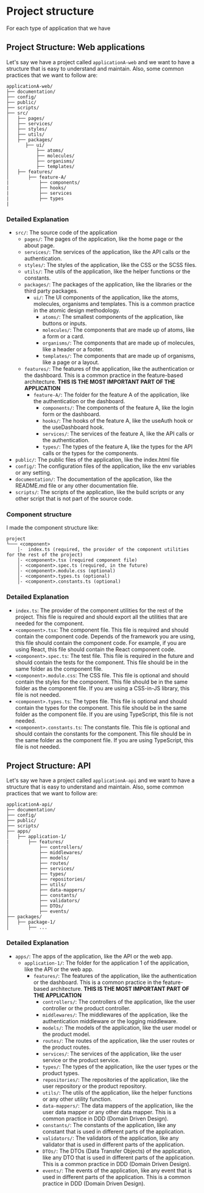 # Project structure

For each type of application that we have

## Project Structure: Web applications

Let's say we have a project called `applicationA-web` and we want to have a structure that is easy to understand and maintain. Also, some common practices that we want to follow are:

```
applicationA-web/
├── documentation/
├── config/
├── public/
├── scripts/
├── src/
│   ├── pages/
│   ├── services/
│   ├── styles/
│   ├── utils/
│   ├── packages/
│      ├── ui/
│          ├── atoms/
│          ├── molecules/
│          ├── organisms/
│          ├── templates/
│   ├── features/
│       ├── feature-A/
|           ├── components/ 
|           ├── hooks/
|           ├── services
|           ├── types
|
```

### Detailed Explanation

- `src/`: The source code of the application
    - `pages/`: The pages of the application, like the home page or the about page.
    - `services/`: The services of the application, like the API calls or the authentication.
    - `styles/`: The styles of the application, like the CSS or the SCSS files.
    - `utils/`: The utils of the application, like the helper functions or the constants.
    - `packages/`: The packages of the application, like the libraries or the third party packages.
        - `ui/`: The UI components of the application, like the atoms, molecules, organisms and templates. This is a common practice in the atomic design methodology.
            - `atoms/`: The smallest components of the application, like buttons or inputs.
            - `molecules/`: The components that are made up of atoms, like a form or a card.
            - `organisms/`: The components that are made up of molecules, like a header or a footer.
            - `templates/`: The components that are made up of organisms, like a page or a layout.
    - `features/`: The features of the application, like the authentication or the dashboard. This is a common practice in the feature-based architecture. **THIS IS THE MOST IMPORTANT PART OF THE APPLICATION**
        - `feature-A/`: The folder for the feature A of the application, like the authentication or the dashboard.
            - `components/`: The components of the feature A, like the login form or the dashboard.
            - `hooks/`: The hooks of the feature A, like the useAuth hook or the useDashboard hook.
            - `services/`: The services of the feature A, like the API calls or the authentication.
            - `types/`: The types of the feature A, like the types for the API calls or the types for the components.
- `public/`: The public files of the application, like the index.html file
- `config/`: The configuration files of the application, like the env variables or any setting.
- `documentation/`: The documentation of the application, like the README.md file or any other documentation file.
- `scripts/`: The scripts of the application, like the build scripts or any other script that is not part of the source code.


### Component structure

I made the component structure like:

```
project
└─── <component>
    │-  index.ts (required, the provider of the component utilities for the rest of the project)
    │- <component>.tsx (required component file)
    │- <component>.spec.ts (required, in the future)
    │- <component>.module.css (optional)
    │- <component>.types.ts (optional)
    │- <component>.constants.ts (optional)
```


### Detailed Explanation

- `index.ts`: The provider of the component utilities for the rest of the project. This file is required and should export all the utilities that are needed for the component.
- `<component>.tsx`: The component file. This file is required and should contain the component code. Depends of the framework you are using, this file should contain the component code. For example, if you are using React, this file should contain the React component code.
- `<component>.spec.ts`: The test file. This file is required in the future and should contain the tests for the component. This file should be in the same folder as the component file.
- `<component>.module.css`: The CSS file. This file is optional and should contain the styles for the component. This file should be in the same folder as the component file. If you are using a CSS-in-JS library, this file is not needed.
- `<component>.types.ts`: The types file. This file is optional and should contain the types for the component. This file should be in the same folder as the component file. If you are using TypeScript, this file is not needed.
- `<component>.constants.ts`: The constants file. This file is optional and should contain the constants for the component. This file should be in the same folder as the component file. If you are using TypeScript, this file is not needed.

## Project Structure: API

Let's say we have a project called `applicationA-api` and we want to have a structure that is easy to understand and maintain. Also, some common practices that we want to follow are:

```
applicationA-api/
├── documentation/
├── config/
├── public/
├── scripts/
├── apps/
│   ├── application-1/
|       ├── features/
│           ├── controllers/
│           ├── middlewares/
│           ├── models/
│           ├── routes/
│           ├── services/
│           ├── types/
│           ├── repositories/
│           ├── utils/
│           ├── data-mappers/
│           ├── constants/
│           ├── validators/
│           ├── DTOs/
│           ├── events/
├── packages/
│   ├── package-1/
│       ├── ... 
```

### Detailed Explanation

- `apps/`: The apps of the application, like the API or the web app.
    - `application-1/`: The folder for the application 1 of the application, like the API or the web app.
        - `features/`: The features of the application, like the authentication or the dashboard. This is a common practice in the feature-based architecture. **THIS IS THE MOST IMPORTANT PART OF THE APPLICATION**
            - `controllers/`: The controllers of the application, like the user controller or the product controller.
            - `middlewares/`: The middlewares of the application, like the authentication middleware or the logging middleware.
            - `models/`: The models of the application, like the user model or the product model.
            - `routes/`: The routes of the application, like the user routes or the product routes.
            - `services/`: The services of the application, like the user service or the product service.
            - `types/`: The types of the application, like the user types or the product types.
            - `repositories/`: The repositories of the application, like the user repository or the product repository.
            - `utils/`: The utils of the application, like the helper functions or any other utility function.
            - `data-mappers/`: The data mappers of the application, like the user data mapper or any other data mapper. This is a common practice in DDD (Domain Driven Design).
            - `constants/`: The constants of the application, like any constant that is used in different parts of the application.
            - `validators/`: The validators of the application, like any validator that is used in different parts of the application.
            - `DTOs/`: The DTOs (Data Transfer Objects) of the application, like any DTO that is used in different parts of the application. This is a common practice in DDD (Domain Driven Design).
            - `events/`: The events of the application, like any event that is used in different parts of the application. This is a common practice in DDD (Domain Driven Design).

